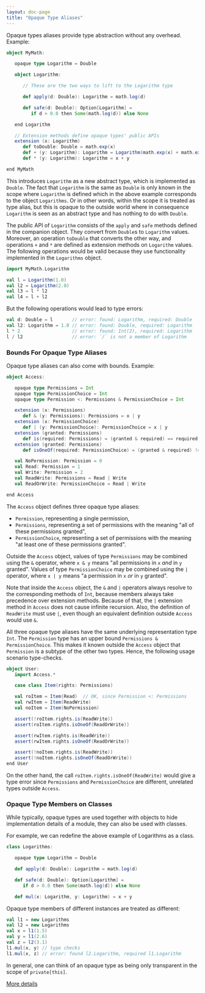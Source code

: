 ```yaml
---
layout: doc-page
title: "Opaque Type Aliases"
---
```


Opaque types aliases provide type abstraction without any overhead. Example:

```scala
object MyMath:

   opaque type Logarithm = Double

   object Logarithm:

      // These are the two ways to lift to the Logarithm type

      def apply(d: Double): Logarithm = math.log(d)

      def safe(d: Double): Option[Logarithm] =
         if d > 0.0 then Some(math.log(d)) else None

   end Logarithm

   // Extension methods define opaque types' public APIs
   extension (x: Logarithm)
      def toDouble: Double = math.exp(x)
      def + (y: Logarithm): Logarithm = Logarithm(math.exp(x) + math.exp(y))
      def * (y: Logarithm): Logarithm = x + y

end MyMath
```

This introduces `Logarithm` as a new abstract type, which is implemented as `Double`.
The fact that `Logarithm` is the same as `Double` is only known in the scope where
`Logarithm` is defined which in the above example corresponds to the object `Logarithms`.
Or in other words, within the scope it is treated as type alias, but this is opaque to the outside world
where in consequence `Logarithm` is seen as an abstract type and has nothing to do with `Double`.

The public API of `Logarithm` consists of the `apply` and `safe` methods defined in the companion object.
They convert from `Double`s to `Logarithm` values. Moreover, an operation `toDouble` that converts the other way, and operations `+` and `*` are defined as extension methods on `Logarithm` values.
The following operations would be valid because they use functionality implemented in the `Logarithms` object.

```scala
import MyMath.Logarithm

val l = Logarithm(1.0)
val l2 = Logarithm(2.0)
val l3 = l * l2
val l4 = l + l2
```

But the following operations would lead to type errors:

```scala
val d: Double = l       // error: found: Logarithm, required: Double
val l2: Logarithm = 1.0 // error: found: Double, required: Logarithm
l * 2                   // error: found: Int(2), required: Logarithm
l / l2                  // error: `/` is not a member of Logarithm
```

### Bounds For Opaque Type Aliases

Opaque type aliases can also come with bounds. Example:

```scala
object Access:

   opaque type Permissions = Int
   opaque type PermissionChoice = Int
   opaque type Permission <: Permissions & PermissionChoice = Int

   extension (x: Permissions)
      def & (y: Permissions): Permissions = x | y
   extension (x: PermissionChoice)
      def | (y: PermissionChoice): PermissionChoice = x | y
   extension (granted: Permissions)
      def is(required: Permissions) = (granted & required) == required
   extension (granted: Permissions)
      def isOneOf(required: PermissionChoice) = (granted & required) != 0

   val NoPermission: Permission = 0
   val Read: Permission = 1
   val Write: Permission = 2
   val ReadWrite: Permissions = Read | Write
   val ReadOrWrite: PermissionChoice = Read | Write

end Access
```

The `Access` object defines three opaque type aliases:

- `Permission`, representing a single permission,
- `Permissions`, representing a set of permissions with the meaning "all of these permissions granted",
- `PermissionChoice`, representing a set of permissions with the meaning "at least one of these permissions granted".

Outside the `Access` object, values of type `Permissions` may be combined using the `&` operator,
where `x & y` means "all permissions in `x` *and* in `y` granted".
Values of type `PermissionChoice` may be combined using the `|` operator,
where `x | y` means "a permission in `x` *or* in `y` granted".

Note that inside the `Access` object, the `&` and `|` operators always resolve to the corresponding methods of `Int`,
because members always take precedence over extension methods.
Because of that, the `|` extension method in `Access` does not cause infinite recursion.
Also, the definition of `ReadWrite` must use `|`,
even though an equivalent definition outside `Access` would use `&`.

All three opaque type aliases have the same underlying representation type `Int`. The
`Permission` type has an upper bound `Permissions & PermissionChoice`. This makes
it known outside the `Access` object that `Permission` is a subtype of the other
two types.  Hence, the following usage scenario type-checks.

```scala
object User:
   import Access.*

   case class Item(rights: Permissions)

   val roItem = Item(Read)  // OK, since Permission <: Permissions
   val rwItem = Item(ReadWrite)
   val noItem = Item(NoPermission)

   assert(!roItem.rights.is(ReadWrite))
   assert(roItem.rights.isOneOf(ReadOrWrite))

   assert(rwItem.rights.is(ReadWrite))
   assert(rwItem.rights.isOneOf(ReadOrWrite))

   assert(!noItem.rights.is(ReadWrite))
   assert(!noItem.rights.isOneOf(ReadOrWrite))
end User
```

On the other hand, the call `roItem.rights.isOneOf(ReadWrite)` would give a type error
since `Permissions` and `PermissionChoice` are different, unrelated types outside `Access`.


### Opaque Type Members on Classes
While typically, opaque types are used together with objects to hide implementation details of a module, they can also be used with classes.

For example, we can redefine the above example of Logarithms as a class.
```scala
class Logarithms:

   opaque type Logarithm = Double

   def apply(d: Double): Logarithm = math.log(d)

   def safe(d: Double): Option[Logarithm] =
      if d > 0.0 then Some(math.log(d)) else None

   def mul(x: Logarithm, y: Logarithm) = x + y
```

Opaque type members of different instances are treated as different:
```scala
val l1 = new Logarithms
val l2 = new Logarithms
val x = l1(1.5)
val y = l1(2.6)
val z = l2(3.1)
l1.mul(x, y) // type checks
l1.mul(x, z) // error: found l2.Logarithm, required l1.Logarithm
```
In general, one can think of an opaque type as being only transparent in the scope of `private[this]`.

[More details](opaques-details.md)
